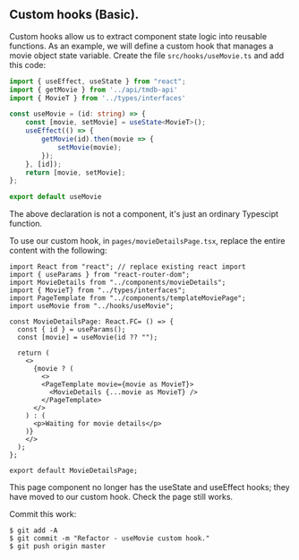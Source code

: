 ## Custom hooks (Basic).

Custom hooks allow us to extract component state logic into reusable functions. As an example, we will define a custom hook that manages a movie object state variable. Create the file `src/hooks/useMovie.ts` and add this code:

```ts
import { useEffect, useState } from "react";
import { getMovie } from '../api/tmdb-api'
import { MovieT } from '../types/interfaces'

const useMovie = (id: string) => {
    const [movie, setMovie] = useState<MovieT>();
    useEffect(() => {
        getMovie(id).then(movie => {
            setMovie(movie);
        });
    }, [id]);
    return [movie, setMovie];
};

export default useMovie
```
The above declaration is not a component, it's just an ordinary Typescipt function.

To use our custom hook, in `pages/movieDetailsPage.tsx`, replace the entire content with the following:

```tsx
import React from "react"; // replace existing react import
import { useParams } from "react-router-dom";
import MovieDetails from "../components/movieDetails";
import { MovieT} from "../types/interfaces";
import PageTemplate from "../components/templateMoviePage";
import useMovie from "../hooks/useMovie";

const MovieDetailsPage: React.FC= () => {
  const { id } = useParams();
  const [movie] = useMovie(id ?? "");

  return (
    <>
      {movie ? (
        <>
        <PageTemplate movie={movie as MovieT}> 
          <MovieDetails {...movie as MovieT} />
        </PageTemplate>
      </>
    ) : (
      <p>Waiting for movie details</p>
    )}
    </>
  );
};

export default MovieDetailsPage;
```

This page component no longer has the useState and useEffect hooks; they have moved to our custom hook. Check the page still works.

Commit this work:

```
$ git add -A
$ git commit -m "Refactor - useMovie custom hook."
$ git push origin master
```
